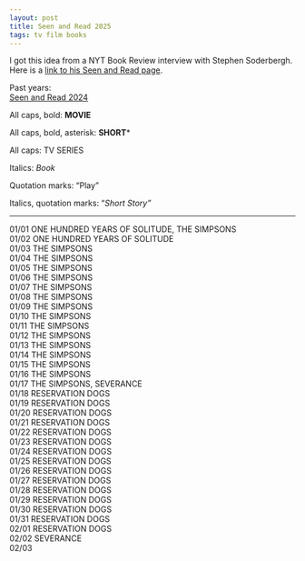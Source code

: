 ```yaml
---
layout: post
title: Seen and Read 2025
tags: tv film books
---
```

I got this idea from a NYT Book Review  interview with Stephen Soderbergh. Here is a [link to his Seen and Read page](https://extension765.com/blogs/soderblog/seen-read-2023).

Past years:\
[Seen and Read 2024](https://1dgk.github.io/2025/01/01/seen-read-2024.html)

All caps, bold: **MOVIE**

All caps, bold, asterisk: **SHORT***

All caps: TV SERIES

Italics: _Book_

Quotation marks: “Play”

Italics, quotation marks: “_Short Story”_

---
01/01 ONE HUNDRED YEARS OF SOLITUDE, THE SIMPSONS\
01/02 ONE HUNDRED YEARS OF SOLITUDE\
01/03 THE SIMPSONS\
01/04 THE SIMPSONS\
01/05 THE SIMPSONS\
01/06 THE SIMPSONS\
01/07 THE SIMPSONS\
01/08 THE SIMPSONS\
01/09 THE SIMPSONS\
01/10 THE SIMPSONS\
01/11 THE SIMPSONS\
01/12 THE SIMPSONS\
01/13 THE SIMPSONS\
01/14 THE SIMPSONS\
01/15 THE SIMPSONS\
01/16 THE SIMPSONS\
01/17 THE SIMPSONS, SEVERANCE\
01/18 RESERVATION DOGS\
01/19 RESERVATION DOGS\
01/20 RESERVATION DOGS\
01/21 RESERVATION DOGS\
01/22 RESERVATION DOGS\
01/23 RESERVATION DOGS\
01/24 RESERVATION DOGS\
01/25 RESERVATION DOGS\
01/26 RESERVATION DOGS\
01/27 RESERVATION DOGS\
01/28 RESERVATION DOGS\
01/29 RESERVATION DOGS\
01/30 RESERVATION DOGS\
01/31 RESERVATION DOGS\
02/01 RESERVATION DOGS\
02/02 SEVERANCE\
02/03 